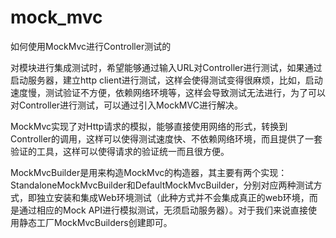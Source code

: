 # mock_mvc
如何使用MockMvc进行Controller测试的

  对模块进行集成测试时，希望能够通过输入URL对Controller进行测试，如果通过启动服务器，建立http client进行测试，这样会使得测试变得很麻烦，比如，启动速度慢，测试验证不方便，依赖网络环境等，这样会导致测试无法进行，为了可以对Controller进行测试，可以通过引入MockMVC进行解决。

  MockMvc实现了对Http请求的模拟，能够直接使用网络的形式，转换到Controller的调用，这样可以使得测试速度快、不依赖网络环境，而且提供了一套验证的工具，这样可以使得请求的验证统一而且很方便。

  MockMvcBuilder是用来构造MockMvc的构造器，其主要有两个实现：StandaloneMockMvcBuilder和DefaultMockMvcBuilder，分别对应两种测试方式，即独立安装和集成Web环境测试（此种方式并不会集成真正的web环境，而是通过相应的Mock API进行模拟测试，无须启动服务器）。对于我们来说直接使用静态工厂MockMvcBuilders创建即可。
